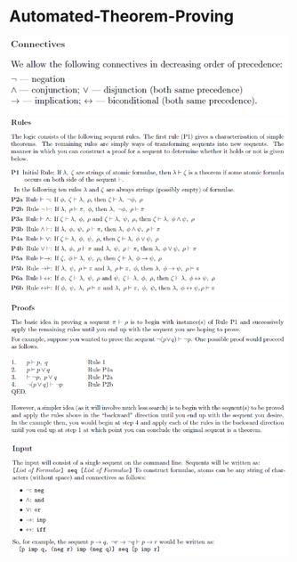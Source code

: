 # Automated-Theorem-Proving
![](https://github.com/FarisYang/Automated-Theorem-Proving/raw/master/Instruction1.png)
![](https://github.com/FarisYang/Automated-Theorem-Proving/raw/master/Instruction2.png)
![](https://github.com/FarisYang/Automated-Theorem-Proving/raw/master/Instruction3.png)
![](https://github.com/FarisYang/Automated-Theorem-Proving/raw/master/Instruction4.png)
